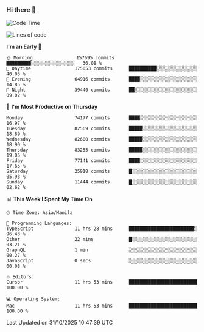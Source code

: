 ### Hi there 👋

<!--START_SECTION:waka-->
![Code Time](http://img.shields.io/badge/Code%20Time-6%2C434%20hrs%2057%20mins-blue)

![Lines of code](https://img.shields.io/badge/From%20Hello%20World%20I%27ve%20Written-145.7%20million%20lines%20of%20code-blue)

**I'm an Early 🐤** 

```text
🌞 Morning                157695 commits      █████████░░░░░░░░░░░░░░░░   36.08 % 
🌆 Daytime                175053 commits      ██████████░░░░░░░░░░░░░░░   40.05 % 
🌃 Evening                64916 commits       ████░░░░░░░░░░░░░░░░░░░░░   14.85 % 
🌙 Night                  39440 commits       ██░░░░░░░░░░░░░░░░░░░░░░░   09.02 % 
```
📅 **I'm Most Productive on Thursday** 

```text
Monday                   74177 commits       ████░░░░░░░░░░░░░░░░░░░░░   16.97 % 
Tuesday                  82569 commits       █████░░░░░░░░░░░░░░░░░░░░   18.89 % 
Wednesday                82600 commits       █████░░░░░░░░░░░░░░░░░░░░   18.90 % 
Thursday                 83255 commits       █████░░░░░░░░░░░░░░░░░░░░   19.05 % 
Friday                   77141 commits       ████░░░░░░░░░░░░░░░░░░░░░   17.65 % 
Saturday                 25918 commits       █░░░░░░░░░░░░░░░░░░░░░░░░   05.93 % 
Sunday                   11444 commits       █░░░░░░░░░░░░░░░░░░░░░░░░   02.62 % 
```


📊 **This Week I Spent My Time On** 

```text
🕑︎ Time Zone: Asia/Manila

💬 Programming Languages: 
TypeScript               11 hrs 28 mins      ████████████████████████░   96.43 % 
Other                    22 mins             █░░░░░░░░░░░░░░░░░░░░░░░░   03.21 % 
GraphQL                  1 min               ░░░░░░░░░░░░░░░░░░░░░░░░░   00.27 % 
JavaScript               0 secs              ░░░░░░░░░░░░░░░░░░░░░░░░░   00.08 % 

🔥 Editors: 
Cursor                   11 hrs 53 mins      █████████████████████████   100.00 % 

💻 Operating System: 
Mac                      11 hrs 53 mins      █████████████████████████   100.00 % 
```


 Last Updated on 31/10/2025 10:47:39 UTC
<!--END_SECTION:waka-->


<!--
**rad182/rad182** is a ✨ _special_ ✨ repository because its `README.md` (this file) appears on your GitHub profile.

Here are some ideas to get you started:

- 🔭 I’m currently working on ...
- 🌱 I’m currently learning ...
- 👯 I’m looking to collaborate on ...
- 🤔 I’m looking for help with ...
- 💬 Ask me about ...
- 📫 How to reach me: ...
- 😄 Pronouns: ...
- ⚡ Fun fact: ...
-->
